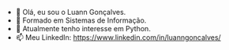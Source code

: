- 👋 Olá, eu sou o Luann Gonçalves.
- 📘 Formado em Sistemas de Informação.
- 👀 Atualmente tenho interesse em Python.
- 📫 Meu LinkedIn: https://www.linkedin.com/in/luanngoncalves/

